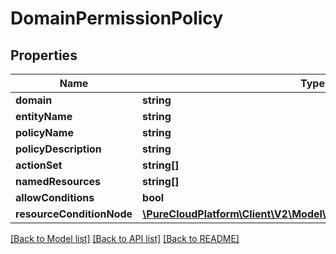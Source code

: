 # DomainPermissionPolicy

## Properties
Name | Type | Description | Notes
------------ | ------------- | ------------- | -------------
**domain** | **string** |  | [optional] 
**entityName** | **string** |  | [optional] 
**policyName** | **string** |  | [optional] 
**policyDescription** | **string** |  | [optional] 
**actionSet** | **string[]** |  | [optional] 
**namedResources** | **string[]** |  | [optional] 
**allowConditions** | **bool** |  | [optional] 
**resourceConditionNode** | [**\PureCloudPlatform\Client\V2\Model\DomainResourceConditionNode**](DomainResourceConditionNode.md) |  | [optional] 

[[Back to Model list]](../README.md#documentation-for-models) [[Back to API list]](../README.md#documentation-for-api-endpoints) [[Back to README]](../README.md)


